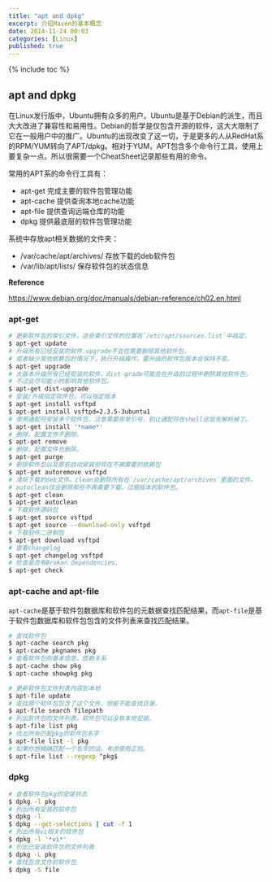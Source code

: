 ```yaml
---
title: "apt and dpkg"
excerpt: 介绍Maven的基本概念
date: 2014-11-24 00:03
categories: [Linux]
published: true
---
```

{% include toc %}

## apt and dpkg
在Linux发行版中，Ubuntu拥有众多的用户。Ubuntu是基于Debian的派生，而且大大改进了兼容性和易用性。Debian的哲学是仅包含开源的软件，这大大限制了它在一般用户中的推广。Ubuntu的出现改变了这一切，于是更多的人从RedHat系的RPM/YUM转向了APT/dpkg。相对于YUM，APT包含多个命令行工具，使用上要复杂一点。所以很需要一个CheatSheet记录那些有用的命令。

常用的APT系的命令行工具有：

 - apt-get 完成主要的软件包管理功能
 - apt-cache 提供查询本地cache功能
 - apt-file  提供查询远端仓库的功能
 - dpkg 提供最底层的软件包管理功能

系统中存放apt相关数据的文件夹：

 - /var/cache/apt/archives/ 存放下载的deb软件包
 - /var/lib/apt/lists/ 保存软件包的状态信息

**Reference**

https://www.debian.org/doc/manuals/debian-reference/ch02.en.html

### apt-get
``` bash
# 更新软件包的索引文件，这些索引文件的位置在`/etc/apt/sources.list`中指定。
$ apt-get update
# 升级所有已经安装的软件.upgrade不会在需要删除其他软件包，
# 或者缺少其他依赖包的情况下，执行升级操作，要升级的软件包版本会保持不变。
$ apt-get upgrade
# 大版本升级所有已经安装的软件。dist-grade可能会在升级的过程中删除其他软件包，
# 不过会尽可能小的影响其他软件包。
$ apt-get dist-upgrade
# 安装/升级指定软件包，可以指定版本
$ apt-get install vsftpd
$ apt-get install vsftpd=2.3.5-3ubuntu1
# 使用通配符安装多个软件包，注意需要用单引号，别让通配符在shell这层先解析掉了。
$ apt-get install '*name*'
# 删除，配置文件不删除。
$ apt-get remove
# 删除，配置文件也删除。
$ apt-get purge
# 删除软件包以及那些自动安装但现在不被需要的依赖包
$ apt-get autoremove vsftpd
# 清除下载的deb文件。clean会删除所有在`/var/cache/apt/archives`里面的文件。
# autoclean仅会删除那些不再需要下载，过期版本的软件包。
$ apt-get clean
$ apt-get autoclean
# 下载软件源码包
$ apt-get source vsftpd
$ apt-get source --download-only vsftpd
# 下载软件二进制包
$ apt-get download vsftpd
# 查看changelog
$ apt-get changelog vsftpd
# 检查是否有Broken Dependencies.
$ apt-get check
```
<!-- more -->

### apt-cache and apt-file
`apt-cache`是基于软件包数据库和软件包的元数据查找匹配结果，而`apt-file`是基于软件包数据库和软件包包含的文件列表来查找匹配结果。
```bash
# 查找软件包
$ apt-cache search pkg
$ apt-cache pkgnames pkg
# 查看软件包的基本信息，依赖关系
$ apt-cache show pkg
$ apt-cache showpkg pkg
```

```bash
# 更新软件包文件列表内容到本地
$ apt-file update
# 查找哪个软件包包含了这个文件，但是不能查找目录。
$ apt-file search filepath
# 列出软件包的文件列表。软件包可以没有本地安装。
$ apt-file list pkg
# 找出所有匹配pkg的软件包名字
$ apt-file list -l pkg
# 如果你想精确匹配一个名字的话，考虑使用正则。
$ apt-file list --regexp ^pkg$
```

### dpkg

```bash
# 查看软件包pkg的安装状态
$ dpkg -l pkg
# 列出所有安装的软件包
$ dpkg -l
$ dpkg --get-selections | cut -f 1
# 列出所有vi相关的软件包
$ dpkg -l '*vi*'
# 列出已安装软件包的文件列表
$ dpkg -L pkg
# 查找包含文件的软件包
$ dpkg -S file
```
